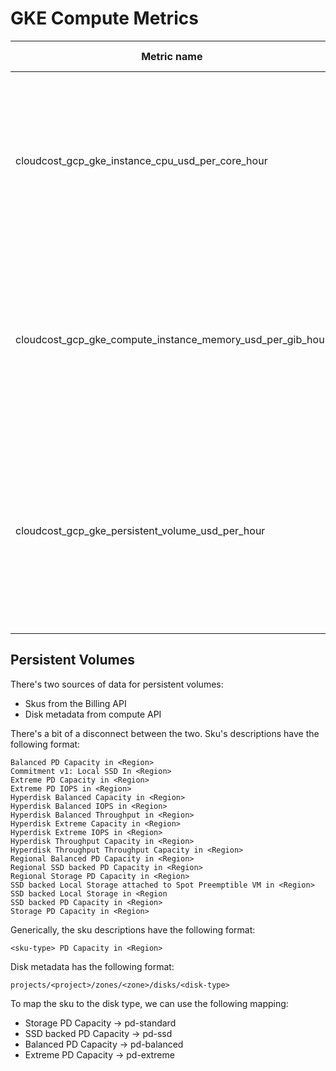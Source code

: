 # GKE Compute Metrics

| Metric name                                                | Metric type | Description                                                                                 | Labels                                                                                                                                                                                                                                                                                                                                                                                                                                                                      |
|------------------------------------------------------------|-------------|---------------------------------------------------------------------------------------------|-----------------------------------------------------------------------------------------------------------------------------------------------------------------------------------------------------------------------------------------------------------------------------------------------------------------------------------------------------------------------------------------------------------------------------------------------------------------------------|
| cloudcost_gcp_gke_instance_cpu_usd_per_core_hour           | Gauge       | The processing cost of a GCP Compute Instance, associated to a GKE cluster, in USD/(core*h) | `cluster_name`=&lt;name of the cluster the instance is associated with&gt; <br/> `instance`=&lt;name of the compute instance&gt; <br/> `region`=&lt;GCP region code&gt; <br/> `family`=&lt;broader compute family (n1, n2, c3 ...) &gt; <br/> `machine_type`=&lt;specific machine type, e.g.: n2-standard-2&gt; <br/> `project`=&lt;GCP project, where the instance is provisioned&gt; <br/> `price_tier`=&lt;spot\|ondemand&gt;                                            |
| cloudcost_gcp_gke_compute_instance_memory_usd_per_gib_hour | Gauge       | The memory cost of a GCP Compute Instance, associated to a GKE cluster, in USD/(GiB*h)      | `cluster_name`=&lt;name of the cluster the instance is associated with&gt; <br/> `instance`=&lt;name of the compute instance&gt; <br/> `region`=&lt;GCP region code&gt; <br/> `family`=&lt;broader compute family (n1, n2, c3 ...) &gt; <br/> `machine_type`=&lt;specific machine type, e.g.: n2-standard-2&gt; <br/> `project`=&lt;GCP project, where the instance is provisioned&gt; <br/> `price_tier`=&lt;spot\|ondemand&gt;                                            |
| cloudcost_gcp_gke_persistent_volume_usd_per_hour       | Gauge       | The cost of a GKE Persistent Volume in USD/(GiB*h)                                          | `cluster_name`=&lt;name of the cluster the instance is associated with&gt; <br/> `namespace`=&lt;The namespace the pvc was created for&gt; <br/> `persistentvolume`=&lt;Name of the persistent volume&gt; <br/> `region`=&lt;The region the pvc was created in&gt; <br/> `project`=&lt;GCP project, where the instance is provisioned&gt; <br/> `storage_class`=&lt;pd-standard\|pd-ssd\|pd-balanced\|pd-extreme&gt; <br/> `disk_type`=&lt;boot_disk\|persistent_volume&gt; |

## Persistent Volumes

There's two sources of data for persistent volumes:
- Skus from the Billing API
- Disk metadata from compute API

There's a bit of a disconnect between the two.
Sku's descriptions have the following format:
```
Balanced PD Capacity in <Region>
Commitment v1: Local SSD In <Region>
Extreme PD Capacity in <Region>
Extreme PD IOPS in <Region>
Hyperdisk Balanced Capacity in <Region>
Hyperdisk Balanced IOPS in <Region>
Hyperdisk Balanced Throughput in <Region>
Hyperdisk Extreme Capacity in <Region>
Hyperdisk Extreme IOPS in <Region>
Hyperdisk Throughput Capacity in <Region>
Hyperdisk Throughput Throughput Capacity in <Region>
Regional Balanced PD Capacity in <Region>
Regional SSD backed PD Capacity in <Region>
Regional Storage PD Capacity in <Region>
SSD backed Local Storage attached to Spot Preemptible VM in <Region>
SSD backed Local Storage in <Region
SSD backed PD Capacity in <Region>
Storage PD Capacity in <Region>
```

Generically, the sku descriptions have the following format:
```
<sku-type> PD Capacity in <Region>
```

Disk metadata has the following format:
```
projects/<project>/zones/<zone>/disks/<disk-type>
```

To map the sku to the disk type, we can use the following mapping:

- Storage PD Capacity -> pd-standard
- SSD backed PD Capacity -> pd-ssd
- Balanced PD Capacity -> pd-balanced
- Extreme PD Capacity -> pd-extreme

